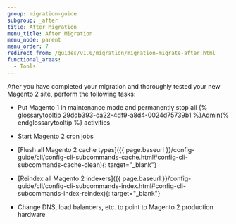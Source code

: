 ```yaml
---
group: migration-guide
subgroup: _after
title: After Migration
menu_title: After Migration
menu_node: parent
menu_order: 7
redirect_from: /guides/v1.0/migration/migration-migrate-after.html
functional_areas:
  - Tools
---
```


After you have completed your migration and thoroughly tested your new Magento 2 site, perform the following tasks:

*	Put Magento 1 in maintenance mode and permanently stop all {% glossarytooltip 29ddb393-ca22-4df9-a8d4-0024d75739b1 %}Admin{% endglossarytooltip %} activities

*	Start Magento 2 cron jobs

*	[Flush all Magento 2 cache types]({{ page.baseurl }}/config-guide/cli/config-cli-subcommands-cache.html#config-cli-subcommands-cache-clean){: target="_blank"}

*	[Reindex all Magento 2 indexers]({{ page.baseurl }}/config-guide/cli/config-cli-subcommands-index.html#config-cli-subcommands-index-reindex){: target="_blank"}

*	Change DNS, load balancers, etc. to point to Magento 2 production hardware

